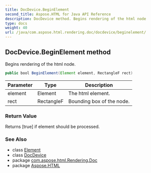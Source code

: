 ```yaml
---
title: DocDevice.BeginElement
second_title: Aspose.HTML for Java API Reference
description: DocDevice method. Begins rendering of the html node
type: docs
weight: 40
url: /java/com.aspose.html.rendering.doc/docdevice/beginelement/
---
```

## DocDevice.BeginElement method

Begins rendering of the html node.

```java
public bool BeginElement(Element element, RectangleF rect)
```

| Parameter | Type | Description |
| --- | --- | --- |
| element | Element | The html element. |
| rect | RectangleF | Bounding box of the node. |

### Return Value

Returns [true] if element should be processed.

### See Also

* class [Element](../../../com.aspose.html.dom/element/)
* class [DocDevice](../)
* package [com.aspose.html.Rendering.Doc](../../docdevice/)
* package [Aspose.HTML](../../../)
